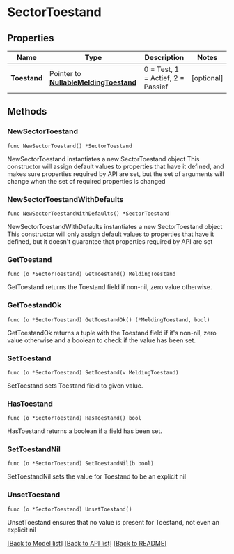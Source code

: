 # SectorToestand

## Properties

Name | Type | Description | Notes
------------ | ------------- | ------------- | -------------
**Toestand** | Pointer to [**NullableMeldingToestand**](MeldingToestand.md) | 0 &#x3D; Test, 1 &#x3D; Actief, 2 &#x3D; Passief | [optional] 

## Methods

### NewSectorToestand

`func NewSectorToestand() *SectorToestand`

NewSectorToestand instantiates a new SectorToestand object
This constructor will assign default values to properties that have it defined,
and makes sure properties required by API are set, but the set of arguments
will change when the set of required properties is changed

### NewSectorToestandWithDefaults

`func NewSectorToestandWithDefaults() *SectorToestand`

NewSectorToestandWithDefaults instantiates a new SectorToestand object
This constructor will only assign default values to properties that have it defined,
but it doesn't guarantee that properties required by API are set

### GetToestand

`func (o *SectorToestand) GetToestand() MeldingToestand`

GetToestand returns the Toestand field if non-nil, zero value otherwise.

### GetToestandOk

`func (o *SectorToestand) GetToestandOk() (*MeldingToestand, bool)`

GetToestandOk returns a tuple with the Toestand field if it's non-nil, zero value otherwise
and a boolean to check if the value has been set.

### SetToestand

`func (o *SectorToestand) SetToestand(v MeldingToestand)`

SetToestand sets Toestand field to given value.

### HasToestand

`func (o *SectorToestand) HasToestand() bool`

HasToestand returns a boolean if a field has been set.

### SetToestandNil

`func (o *SectorToestand) SetToestandNil(b bool)`

 SetToestandNil sets the value for Toestand to be an explicit nil

### UnsetToestand
`func (o *SectorToestand) UnsetToestand()`

UnsetToestand ensures that no value is present for Toestand, not even an explicit nil

[[Back to Model list]](../README.md#documentation-for-models) [[Back to API list]](../README.md#documentation-for-api-endpoints) [[Back to README]](../README.md)


